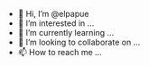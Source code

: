 - 👋 Hi, I’m @elpapue
- 👀 I’m interested in ...
- 🌱 I’m currently learning ...
- 💞️ I’m looking to collaborate on ...
- 📫 How to reach me ...

<!---
elpapue/elpapue is a ✨ special ✨ repository because its `README.md` (this file) appears on your GitHub profile.
You can click the Preview link to take a look at your changes.
--->
